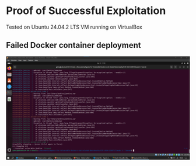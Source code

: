 # Proof of Successful Exploitation
Tested on Ubuntu 24.04.2 LTS VM running on VirtualBox

## Failed Docker container deployment
![Alt text](./1.png)